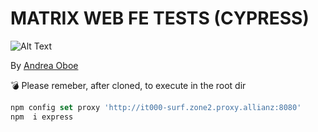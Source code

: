 # MATRIX WEB FE TESTS (CYPRESS)

![Alt Text](https://media.giphy.com/media/W9lzJDwciz6bS/giphy.gif)

By [Andrea Oboe](mailto:andrea.oboe@allianz.it)

:bomb: Please remeber, after cloned, to execute in the root dir

```javascript
npm config set proxy 'http://it000-surf.zone2.proxy.allianz:8080'
npm  i express
```
